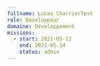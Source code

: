 ```yaml
---
fullname: Lucas CharrierTest
role: Développeur
domaine: Développement
missions:
  - start: 2021-05-12
    end: 2021-05-14
    status: admin
---
```


